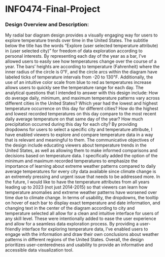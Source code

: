# INFO474-Final-Project

### Design Overview and Description:

My radial bar diagram design provides a visually engaging way for users to explore temperature trends over time in the United States. The subtitle below the title has the words “Explore (user selected temperature attribute) in (user selected city)” for freedom of data exploration according to personal interests. 
By representing each day of the year as a bar, I’ve allowed users to easily see how temperatures change over the course of a year. The bars’ heights are according to temperature (Fahrenheit) where the inner radius of the circle is 0℉, and the circle arcs within the diagram have labeled ticks of temperature intervals from -20 to 130℉. Additionally, the use of an intuitive color scale from blue to red as temperatures increase allows users to quickly see the temperature range for each day.
The analytical questions that I intended to answer with this design include: How do average daily, minimum, and maximum temperature patterns vary across different cities in the United States? Which year had the lowest and highest temperature occurrence on this day for different cities? How do the highest and lowest recorded temperatures on this day compare to the most recent daily average temperature on that same day of the year? How much precipitation occurred during this day for each city? By providing dropdowns for users to select a specific city and temperature attribute, I have enabled viewers to explore and compare temperature data in a way that is relevant and meaningful to them. 
The communicative objectives of the design include educating viewers about temperature trends in the United States, as well as allowing them to make informed comparisons and decisions based on temperature data. I specifically added the option of the minimum and maximum recorded temperatures to emphasize the importance of learning about extreme weather patterns compared to daily average temperatures for every city data available since climate change is an extremely pressing and urgent issue that needs to be addressed more. In the future, I would like to have the temperature attributes from all years leading up to 2023 (not just 2014-2015) so that viewers can learn how temperature anomalies and extreme weather patterns have worsened over time due to climate change.
In terms of usability, the dropdowns, the tooltip on hover of each bar to display exact temperature and date information, and changing text in the center of the diagram according to city and temperature selected all allow for a clean and intuitive interface for users of any skill level. These were intentionally added to ease the user experience and allow for a seamless data exploration process. 
By providing a user-friendly interface for exploring temperature data, I’ve enabled users to engage with the information and draw their own conclusions about weather patterns in different regions of the United States. Overall, the design prioritizes user-centeredness and usability to provide an informative and accessible data visualization tool.
